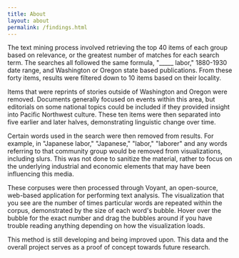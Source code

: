 ```yaml
---
title: About
layout: about
permalink: /findings.html
---
```



The text mining process involved retrieving the top 40 items of each group based on relevance, or the greatest number of matches for each search term. The searches all followed the same formula, "_____ labor," 1880-1930 date range, and Washington or Oregon state based publications. From these forty items, results were filtered down to 10 items based on their locality.

Items that were reprints of stories outside of Washington and Oregon were removed. Documents generally focused on events within this area, but editorials on some national topics could be included if they provided insight into Pacific Northwest culture. These ten items were then separated into five earlier and later halves, demonstrating linguistic change over time.

Certain words used in the search were then removed from results. For example, in "Japanese labor," "Japanese," "labor," "laborer" and any words referring to that community group would be removed from visualizations, including slurs. This was not done to sanitize the material, rather to focus on the underlying industrial and economic elements that may have been influencing this media.

These corpuses were then processed through Voyant, an open-source, web-based application for performing text analysis. The visualization that you see are the number of times particular words are repeated within the corpus, demonstrated by the size of each word's bubble. Hover over the bubble for the exact number and drag the bubbles around if you have trouble reading anything depending on how the visualization loads. 

This method is still developing and being improved upon. This data and the overall project serves as a proof of concept towards future research. 



